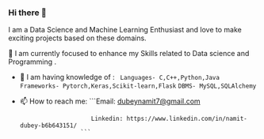 ### Hi there 👋
 
 I am a Data Science and Machine Learning Enthusiast and love to make exciting projects based on these domains. 





 🔭 I am currently focused to enhance my Skills related to Data science and Programming .
- 🌱 I am having knowledge of : 
               ``` 
                Languages- C,C++,Python,Java 
                ```
                ```
                Frameworks- Pytorch,Keras,Scikit-learn,Flask
                ```
                ```
                DBMS- MySQL,SQLAlchemy
                ```
        




- 📫 How to reach me: ```Email: dubeynamit7@gmail.com

                          Linkedin: https://www.linkedin.com/in/namit-dubey-b6b643151/
                       ```

